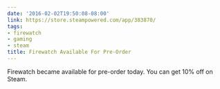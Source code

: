 ```yaml
---
date: '2016-02-02T19:50:08-08:00'
link: https://store.steampowered.com/app/383870/
tags:
- firewatch
- gaming
- steam
title: Firewatch Available For Pre-Order
---
```


Firewatch became available for pre-order today. You can get 10% off on Steam.

